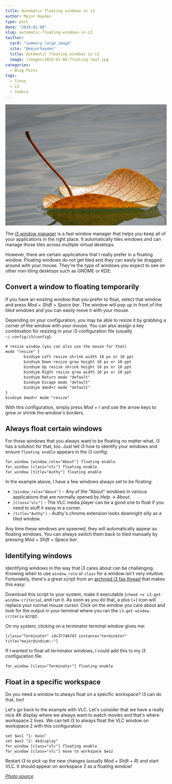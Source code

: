 ```yaml
---
title: Automatic floating windows in i3
author: Major Hayden
type: post
date: "2019-02-08"
slug: automatic-floating-windows-in-i3
twitter:
  card: "summary_large_image"
  site: "@majorhayden"
  title: Automatic floating windows in i3
  image: /images/2019-02-08-floating-leaf.jpg
categories:
  - Blog Posts
tags:
  - linux
  - i3
  - fedora
---
```


![floating leaf]

The [i3 window manager] is a fast window manager that helps you keep all of
your applications in the right place. It automatically tiles windows and can
manage those tiles across multiple virtual desktops.

However, there are certain applications that I really prefer in a floating
window. Floating windows do not get tiled and they can easily be dragged
around with your mouse. They're the type of windows you expect to see on
other non-tiling desktops such as GNOME or KDE.

## Convert a window to floating temporarily

If you have an existing window that you prefer to float, select that window
and press *Mod + Shift + Space bar*. The window will pop up in front of the
tiled windows and you can easily move it with your mouse.

Depending on your configuration, you may be able to resize it by grabbing a
corner of the window with your mouse. You can also assign a key combination
for resizing in your i3 configuration file (usually `~/.config/i3/config`):

```text
# resize window (you can also use the mouse for that)
mode "resize" {
        bindsym Left resize shrink width 10 px or 10 ppt
        bindsym Down resize grow height 10 px or 10 ppt
        bindsym Up resize shrink height 10 px or 10 ppt
        bindsym Right resize grow width 10 px or 10 ppt
        bindsym Return mode "default"
        bindsym Escape mode "default"
        bindsym $mod+r mode "default"
}
bindsym $mod+r mode "resize"
```

With this configuration, simply press *Mod + r* and use the arrow keys to
grow or shrink the window's borders.

## Always float certain windows

For those windows that you always want to be floating no matter what, i3 has
a solution for that, too. Just tell i3 how to identify your windows and
ensure `floating enable` appears in the i3 config:

```text
for_window [window_role="About"] floating enable
for_window [class="vlc"] floating enable
for_window [title="Authy"] floating enable
```

In the example above, I have a few windows always set to be floating:

* `[window_role="About"]` - Any of the "About" windows in various applications
  that are normally opened by *Help -> About*.
* `[class="vlc"]` - The VLC media player can be a good one to float if you
  need to stuff it away in a corner.
* `[title="Authy"]` - Authy's chrome extension looks downright silly as a
  tiled window.

Any time these windows are spawned, they will automatically appear as
floating windows. You can always switch them back to tiled manually by
pressing *Mod + Shift + Space bar*.

## Identifying windows

Identifying windows in the way that i3 cares about can be challenging.
Knowing when to use `window_role` or `class` for a window isn't very
intuitive. Fortunately, there's a great script from an [archived i3 faq
thread] that makes this easy:

<script src="https://gist.github.com/major/ff11ccdd73941109abb4ac2d35c976eb.js"></script>

Download this script to your system, make it executable (`chmod +x
i3-get-window-criteria`), and run it. As soon as you do that, a plus (+) icon
will replace your normal mouse cursor. Click on the window you care about and
look for the output in your terminal where you ran the
`i3-get-window-criteria` script.

On my system, clicking on a terminator terminal window gives me:

```text
[class="Terminator" id=37748743 instance="terminator" title="major@indium:~"]
```

If I wanted to float all terminator windows, I could add this to my i3
configuration file:

```text
for_window [class="Terminator"] floating enable
```

## Float in a specific workspace

Do you need a window to always float on a specific workspace? i3 can do that,
too!

Let's go back to the example with VLC. Let's consider that we have a really
nice 4K display where we always want to watch movies and that's where
workspace 2 lives. We can tell i3 to always float the VLC window on workspace
2 with this configuration:

```text
set $ws1 "1: main"
set $ws2 "2: 4kdisplay"
for_window [class="vlc"] floating enable
for_window [class="vlc"] move to workspace $ws2
```

Restart i3 to pick up the new changes (usually *Mod + Shift + R*) and start
VLC. It should appear on workspace 2 as a floating window!

*[Photo source]*

[floating leaf]: /images/2019-02-08-floating-leaf.jpg
[i3 window manager]: https://i3wm.org/
[archived i3 faq thread]: https://faq.i3wm.org/question/2172/how-do-i-find-the-criteria-for-use-with-i3-config-commands-like-for_window-eg-to-force-splashscreens-and-dialogs-to-show-in-floating-mode.1.html
[Photo source]: https://www.maxpixel.net/Floating-Sea-Leaf-Water-Cute-Leaf-Floating-2438419
